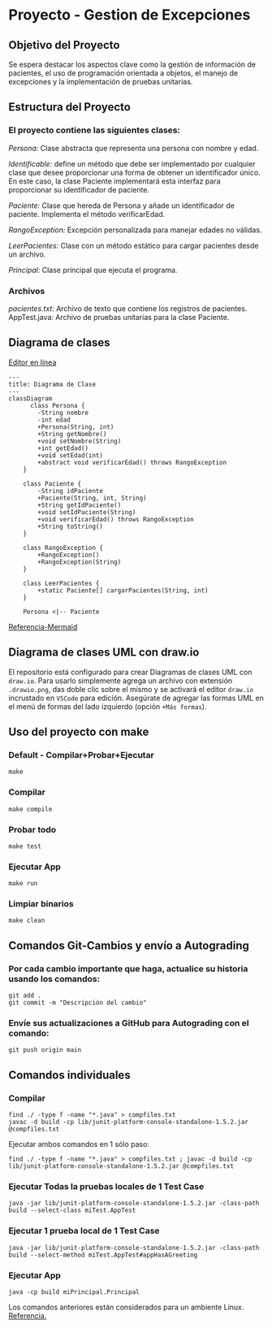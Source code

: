 # Proyecto - Gestion de Excepciones

## Objetivo del Proyecto
Se espera destacar los aspectos clave como la gestión de información de pacientes, el uso de programación orientada a objetos, el manejo de excepciones y la implementación de pruebas unitarias.

## Estructura del Proyecto
### El proyecto contiene las siguientes clases:

*Persona:* Clase abstracta que representa una persona con nombre y edad.

*Identificable:* define un método que debe ser implementado por cualquier clase que desee proporcionar una forma de obtener un identificador único. En este caso, la clase Paciente implementará esta interfaz para proporcionar su identificador de paciente.

*Paciente:* Clase que hereda de Persona y añade un identificador de paciente. Implementa el método verificarEdad.

*RangoException:* Excepción personalizada para manejar edades no válidas.

*LeerPacientes:* Clase con un método estático para cargar pacientes desde un archivo.

*Principal:* Clase principal que ejecuta el programa.

### Archivos
*pacientes.txt:* Archivo de texto que contiene los registros de pacientes.
AppTest.java: Archivo de pruebas unitarias para la clase Paciente.

## Diagrama de clases
[Editor en línea](https://mermaid.live/)
```mermaid
---
title: Diagrama de Clase
---
classDiagram
      class Persona {
        -String nombre
        -int edad
        +Persona(String, int)
        +String getNombre()
        +void setNombre(String)
        +int getEdad()
        +void setEdad(int)
        +abstract void verificarEdad() throws RangoException
    }

    class Paciente {
        -String idPaciente
        +Paciente(String, int, String)
        +String getIdPaciente()
        +void setIdPaciente(String)
        +void verificarEdad() throws RangoException
        +String toString()
    }

    class RangoException {
        +RangoException()
        +RangoException(String)
    }

    class LeerPacientes {
        +static Paciente[] cargarPacientes(String, int)
    }

    Persona <|-- Paciente
```
[Referencia-Mermaid](https://mermaid.js.org/syntax/classDiagram.html)

## Diagrama de clases UML con draw.io
El repositorio está configurado para crear Diagramas de clases UML con ```draw.io```. Para usarlo simplemente agrega un archivo con extensión ```.drawio.png```, das doble clic sobre el mismo y se activará el editor ```draw.io``` incrustado en ```VSCode``` para edición. Asegúrate de agregar las formas UML en el menú de formas del lado izquierdo (opción ```+Más formas```).

## Uso del proyecto con make

### Default - Compilar+Probar+Ejecutar
```
make
```
### Compilar
```
make compile
```
### Probar todo
```
make test
```
### Ejecutar App
```
make run
```
### Limpiar binarios
```
make clean
```
## Comandos Git-Cambios y envío a Autograding

### Por cada cambio importante que haga, actualice su historia usando los comandos:
```
git add .
git commit -m "Descripción del cambio"
```
### Envíe sus actualizaciones a GitHub para Autograding con el comando:
```
git push origin main
```
## Comandos individuales
### Compilar

```
find ./ -type f -name "*.java" > compfiles.txt
javac -d build -cp lib/junit-platform-console-standalone-1.5.2.jar @compfiles.txt
```
Ejecutar ambos comandos en 1 sólo paso:

```
find ./ -type f -name "*.java" > compfiles.txt ; javac -d build -cp lib/junit-platform-console-standalone-1.5.2.jar @compfiles.txt
```


### Ejecutar Todas la pruebas locales de 1 Test Case

```
java -jar lib/junit-platform-console-standalone-1.5.2.jar -class-path build --select-class miTest.AppTest
```
### Ejecutar 1 prueba local de 1 Test Case

```
java -jar lib/junit-platform-console-standalone-1.5.2.jar -class-path build --select-method miTest.AppTest#appHasAGreeting
```
### Ejecutar App
```
java -cp build miPrincipal.Principal
```
Los comandos anteriores están considerados para un ambiente Linux. [Referencia.](https://www.baeldung.com/junit-run-from-command-line)
